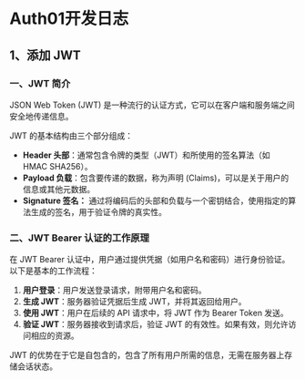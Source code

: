 # Auth01开发日志

## 1、添加 JWT

### 一、JWT 简介

JSON Web Token (JWT) 是一种流行的认证方式，它可以在客户端和服务端之间安全地传递信息。

JWT 的基本结构由三个部分组成：

+ **Header 头部**：通常包含令牌的类型（JWT）和所使用的签名算法（如 HMAC SHA256）。
+ **Payload 负载**：包含要传递的数据，称为声明 (Claims)，可以是关于用户的信息或其他元数据。
+ **Signature 签名：** 通过将编码后的头部和负载与一个密钥结合，使用指定的算法生成的签名，用于验证令牌的真实性。

### 二、JWT Bearer 认证的工作原理

在 JWT Bearer 认证中，用户通过提供凭据（如用户名和密码）进行身份验证。以下是基本的工作流程：

1. **用户登录**：用户发送登录请求，附带用户名和密码。
2. **生成 JWT**：服务器验证凭据后生成 JWT，并将其返回给用户。
3. **使用 JWT**：用户在后续的 API 请求中，将 JWT 作为 Bearer Token 发送。
4. **验证 JWT**：服务器接收到请求后，验证 JWT 的有效性。如果有效，则允许访问相应的资源。

JWT 的优势在于它是自包含的，包含了所有用户所需的信息，无需在服务器上存储会话状态。

